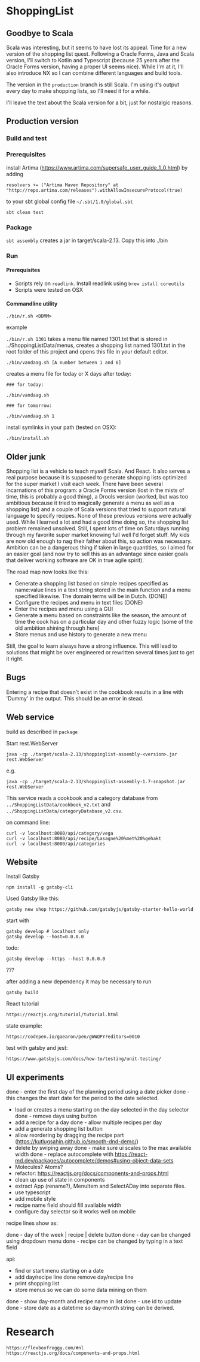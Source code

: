 # ShoppingList

## Goodbye to Scala

Scala was interesting, but it seems to have lost its appeal. Time for a new version
of the shopping list quest. Following a Oracle Forms, Java and Scala version, I'll switch to Kotlin and Typescript (because 25 years after the Oracle Forms version, having a proper UI seems nice). While I'm at it, I'll also introduce NX so I can
combine different languages and build tools.

The version in the `production` branch is still Scala. I'm using it's output every day to make shopping lists, so I'll need it for a while.

I'll leave the text about the Scala version for a bit, just for nostalgic reasons.

## Production version

### Build and test

### Prerequisites

install Artima (https://www.artima.com/supersafe_user_guide_1_0.html) by adding

    resolvers += ("Artima Maven Repository" at "http://repo.artima.com/releases").withAllowInsecureProtocol(true)

to your sbt global config file `~/.sbt/1.0/global.sbt`

```
sbt clean test
```

### Package

`sbt assembly` creates a jar in target/scala-2.13. Copy this into ./bin

### Run

#### Prerequisites

- Scripts rely on `readlink`. Install readlink using `brew istall coreutils`
- Scripts were tested on OSX

#### Commandline utility

```
./bin/r.sh <DDMM>
```

example

`./bin/r.sh 1301` takes a menu file named 1301.txt that is stored in ../ShoppingListData/menus, creates a shopping list named 1301.txt in
the root folder of this project and opens this file in your default editor.

```
./bin/vandaag.sh [A number between 1 and 6]
```

creates a menu file for today or X days after today:

```
### for today:

./bin/vandaag.sh

### for tomorrow:

./bin/vandaag.sh 1

```

install symlinks in your path (tested on OSX):

```
./bin/install.sh
```


## Older junk

Shopping list is a vehicle to teach myself Scala. And React.
It also serves a real purpose because it is supposed to generate shopping lists optimized for the super market I visit each week.
There have been several incarnations of this program: a Oracle Forms version (lost in the mists of time, this is probably a good thing), a Drools version (worked, but was too ambitious because it tried to magically generate a menu as well as a shopping list)
and a couple of Scala versions that tried to support natural language to specify recipes.
None of these previous versions were actually used. While I learned a lot and had a good time doing so, the shopping list problem remained unsolved. Still, I spent lots of time on Saturdays running through
my favorite  super market knowing full well I'd forget stuff. My kids are now old enough to nag their father about this, so action was necessary.
Ambition can be a dangerous thing if taken in large quantities, so I aimed for an easier goal (and now try to sell this as an advantage since easier goals that deliver working software are OK in true agile spirit).

The road map now looks like this:
- Generate a shopping list based on simple recipes specified as name:value lines in a text string stored in the main function and a menu specified likewise. The domain terms will be in Dutch. (DONE)
- Configure the recipes and menu in text files (DONE)
- Enter the recipes and menu using a GUI
- Generate a menu based on constraints like the season, the amount of time the cook has on a particular day and other fuzzy logic (some of the old ambition shining through here)
- Store menus and use history to generate a new menu

Still, the goal to learn always have a strong influence. This will lead to solutions that might be over engineered or rewritten several times just to get it right.

## Bugs

Entering a recipe that doesn't exist in the cookbook results in a line with 'Dummy' in the output. This should be an error in stead.


## Web service

build as described in `package`

Start rest.WebServer

    java -cp ./target/scala-2.13/shoppinglist-assembly-<version>.jar rest.WebServer

e.g.

    java -cp ./target/scala-2.13/shoppinglist-assembly-1.7-snapshot.jar rest.WebServer

This service reads a cookbook and a category database from `../ShoppingListData/cookbook_v2.txt` and `../ShoppingListData/categoryDatabase_v2.csv`.    

on command line:

    curl -v localhost:8080/api/category/vega
    curl -v localhost:8080/api/recipe/Lasagne%20%met%20%gehakt
    curl -v localhost:8080/api/categories

## Website

Install Gatsby

    npm install -g gatsby-cli

Used Gatsby like this:

    gatsby new shop https://github.com/gatsbyjs/gatsby-starter-hello-world

start with

    gatsby develop # localhost only
    gatsby develop --host=0.0.0.0

todo:

    gatsby develop --https --host 0.0.0.0

???

after adding a new dependency it may be necessary to run

    gatsby build

React tutorial

    https://reactjs.org/tutorial/tutorial.html

state example:

    https://codepen.io/gaearon/pen/gWWQPY?editors=0010

test with gatsby and jest:

    https://www.gatsbyjs.com/docs/how-to/testing/unit-testing/

## UI experiments

done - enter the first day of the planning period using a date picker
done - this changes the start date for the period to the date selected.     
- load or creates a menu starting on the day selected in the day selector
done - remove days using button
- add a recipe for a day
done - allow multiple recipes per day
- add a generate shopping list button
- allow reordering by dragging the recipe part (https://kutlugsahin.github.io/smooth-dnd-demo/)
- delete by swiping away
done - make sure ui scales to the max available width
done - replace autocomplete with https://react-md.dev/packages/autocomplete/demos#using-object-data-sets
- Molecules? Atoms?
- refactor: https://reactjs.org/docs/components-and-props.html
- clean up use of state in components
- extract App (rename?), MenuItem and SelectADay into separate files.
- use typescript   
- add mobile style
- recipe name field should fill available width
- configure day selector so it works well on mobile

recipe lines show as:

done - day of the week | recipe | delete button
done - day can be changed using dropdown menu
done - recipe can be changed by typing in a text field

api:

- find or start menu starting on a date
- add day/recipe line
done remove day/recipe line
- print shopping list
- store menus so we can do some data mining on them

done - show day-month and recipe name in list
done - use id to update
done - store date as a datetime so day-month string can be derived.

# Research

    https://flexboxfroggy.com/#nl
    https://reactjs.org/docs/components-and-props.html
